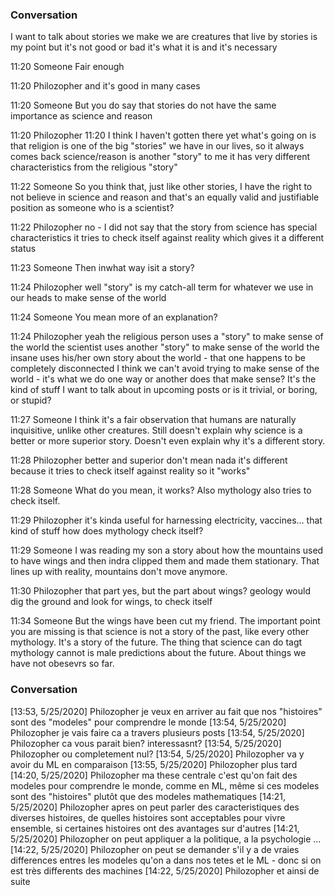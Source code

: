 ### Conversation
I want to talk about stories we make
we are creatures that live by stories is my point
but it's not good or bad
it's what it is
and it's necessary

11:20
Someone
Fair enough

11:20
Philozopher
and it's good in many cases

11:20
Someone
But you do say that stories do not have the same importance as science and reason

11:20
Philozopher
11:20
I think I haven't gotten there yet
what's going on is that religion is one of the big "stories" we have in our lives, so it always comes back
science/reason is another "story" to me
it has very different characteristics from the religious "story"

11:22
Someone
So you think that, just like other stories, I have the right to not believe in science and reason and that's an equally valid and justifiable position as someone who is a scientist?

11:22
Philozopher
no - I did not say that
the story from science has special characteristics
it tries to check itself against reality
which gives it a different status

11:23
Someone
Then inwhat way isit a story?

11:24
Philozopher
well "story" is my catch-all term for whatever we use in our heads to make sense of the world

11:24
Someone
You mean more of an explanation?

11:24
Philozopher
yeah
the religious person uses a "story" to make sense of the world
the scientist uses another "story" to make sense of the world
the insane uses his/her own story about the world - that one happens to be completely disconnected
I think we can't avoid trying to make sense of the world - it's what we do
one way or another
does that make sense? It's the kind of stuff I want to talk about in upcoming posts
or is it trivial, or boring, or stupid?

11:27
Someone
I think it's a fair observation that humans are naturally inquisitive, unlike other creatures.
Still doesn't explain why science is a better or more superior story.
Doesn't even explain why it's a different story.

11:28
Philozopher
better and superior don't mean nada
it's different because it tries to check itself against reality
so it "works"

11:28
Someone
What do you mean, it works?
Also mythology also tries to check itself.

11:29
Philozopher
it's kinda useful for harnessing electricity, vaccines… that kind of stuff
how does mythology check itself?

11:29
Someone
I was reading my son a story about how the mountains used to have wings and then indra clipped them and made them stationary.
That lines up with reality, mountains don't move anymore.

11:30
Philozopher
that part yes, but the part about wings?
geology would dig the ground and look for wings, to check itself

11:34
Someone
But the wings have been cut my friend.
The important point you are missing is that science is not a story of the past, like every other mythology.
It's a story of the future.
The thing that science can do tagt mythology cannot is male predictions about the future.
About things we have not obesevrs so far.

### Conversation
[13:53, 5/25/2020] Philozopher je veux en arriver au fait que nos "histoires" sont des "modeles" pour comprendre le monde
[13:54, 5/25/2020] Philozopher je vais faire ca a travers plusieurs posts
[13:54, 5/25/2020] Philozopher ca vous parait bien? interessasnt?
[13:54, 5/25/2020] Philozopher ou completement nul?
[13:54, 5/25/2020] Philozopher va y avoir du ML en comparaison
[13:55, 5/25/2020] Philozopher plus tard
[14:20, 5/25/2020] Philozopher ma these centrale c'est qu'on fait des modeles pour comprendre le monde, comme en ML, même si ces modeles sont des "histoires" plutôt que des modeles mathematiques
[14:21, 5/25/2020] Philozopher apres on peut parler des caracteristiques des diverses histoires, de quelles histoires sont acceptables pour vivre ensemble, si certaines histoires ont des avantages sur d'autres
[14:21, 5/25/2020] Philozopher on peut appliquer a la politique, a la psychologie ...
[14:22, 5/25/2020] Philozopher on peut se demander s'il y a de vraies differences entres les modeles qu'on a dans nos tetes et le ML - donc si on est très differents des machines
[14:22, 5/25/2020] Philozopher et ainsi de suite